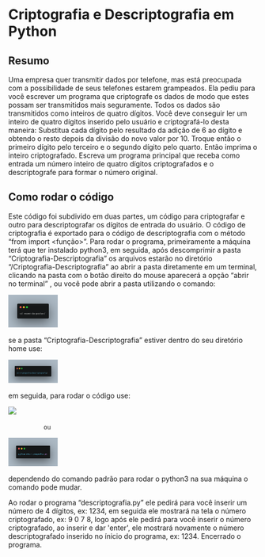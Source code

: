 # Criptografia e Descriptografia em Python

## Resumo

Uma empresa quer transmitir dados por telefone, mas está preocupada com a possibilidade de seus telefones estarem grampeados. Ela pediu para você escrever um programa que criptografe os dados de modo que estes possam ser transmitidos mais seguramente. Todos os dados são transmitidos como inteiros de quatro dígitos. Você deve conseguir ler um inteiro de quatro dígitos inserido pelo usuário e criptografá-lo desta maneira: Substitua cada dígito pelo resultado da adição de 6 ao dígito e obtendo o resto depois da divisão do novo valor por 10. Troque então o primeiro dígito pelo terceiro e o segundo dígito pelo quarto. Então imprima o inteiro criptografado. Escreva um programa principal que receba como entrada um número inteiro de quatro dígitos criptografados e o descriptografe para formar o número original.

## Como rodar o código

Este código foi subdivido em duas partes, um código para criptografar e outro para descriptografar os dígitos de entrada do usuário. O código de criptografia é exportado para o código de descriptografia com o método “from <arquivo> import <função>”. Para rodar o programa, primeiramente a máquina terá que ter instalado python3, em seguida, após descomprimir a pasta “Criptografia-Descriptografia” os arquivos estarão no diretório “/Criptografia-Descriptografia” ao abrir a pasta diretamente em um terminal, clicando na pasta com o botão direito do mouse aparecerá a opção “abrir no terminal” , ou você pode abrir a pasta  utilizando o comando:

<img src="images/cd.png" width="100">

se a pasta “Criptografia-Descriptografia” estiver dentro do seu diretório home use:

<img src="images/cd(1).png" width="100">


em seguida, para rodar o código use:

<img src="images/carbon.png" width="100">

              ou 

<img src="images/cd(2).png" width="100">

dependendo do comando padrão para rodar o python3 na sua máquina o comando pode mudar.

Ao rodar o programa “descriptografia.py” ele pedirá para você inserir um número de 4 dígitos, ex: 1234, em seguida ele mostrará na tela o número criptografado, ex: 9 0 7 8, logo após ele pedirá para você inserir o número criptografado, ao inserir e dar 'enter', ele mostrará novamente o número descriptografado inserido no ínicio do programa, ex: 1234. Encerrado o programa.
